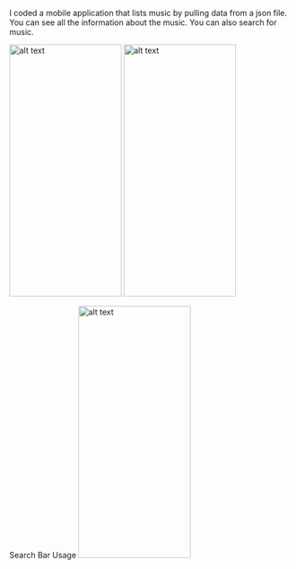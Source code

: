 I coded a mobile application that lists music by pulling data from a json file. You can see all the information about the music. You can also search for music.

<img src="https://user-images.githubusercontent.com/76557196/226630511-99b05b54-00cd-4d41-ab69-64cf88e89cb2.png" alt="alt text" width="200" height="450">

<img src="https://user-images.githubusercontent.com/76557196/226630772-4070d546-fe0f-432a-af0f-a007fd6cd8ba.png" alt="alt text" width="200" height="450">

Search Bar Usage
<img src="https://user-images.githubusercontent.com/76557196/226630980-8ab6b030-8bab-465e-8701-a348e862c3bd.png" alt="alt text" width="200" height="450">
